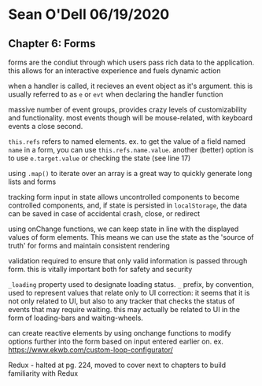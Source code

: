 # Sean O'Dell 06/19/2020
## Chapter 6: Forms

forms are the condiut through which users pass rich data to the application. this allows for an interactive experience and fuels dynamic action

when a handler is called, it recieves an event object as it's argument. this is usually referred to as `e` or `evt` when declaring the handler function

massive number of event groups, provides crazy levels of customizability and functionality. most events though will be mouse-related, with keyboard events a close second.

`this.refs` refers to named elements. ex. to get the value of a field named `name` in a form, you can use `this.refs.name.value`.
another (better) option is to use `e.target.value` or checking the state (see line 17)

using `.map()` to iterate over an array is a great way to quickly generate long lists and forms

tracking form input in state allows uncontrolled components to become controlled components, and, if state is persisted in `localStorage`, the data can be saved in case of accidental crash, close, or redirect

using onChange functions, we can keep state in line with the displayed values of form elements. This means we can use the state as the 'source of truth' for forms and maintain consistent rendering

validation required to ensure that only valid information is passed through form. this is vitally important both for safety and security

`_loading` property used to designate loading status. `_` prefix, by convention, used to represent values that relate only to UI
correction: it seems that it is not only related to UI, but also to any tracker that checks the status of events that may require waiting. this may actually be related to UI in the form of loading-bars and waiting-wheels.

can create reactive elements by using onchange functions to modify options further into the form based on input entered earlier on. ex. https://www.ekwb.com/custom-loop-configurator/

Redux - halted at pg. 224, moved to cover next to chapters to build familiarity with Redux